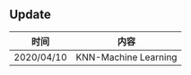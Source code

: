 ## Update

| 时间       | 内容                 |
| ---------- | -------------------- |
| 2020/04/10 | KNN-Machine Learning |

